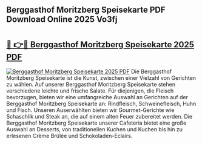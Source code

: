 ## Berggasthof Moritzberg Speisekarte PDF Download Online 2025 Vo3fj

# <h2><a href="http://gcazif.nevu.top/?p=Berggasthof+Moritzberg+Speisekarte">🔗 👉🔴 Berggasthof Moritzberg Speisekarte 2025 PDF</a></h2>

[![Berggasthof Moritzberg Speisekarte 2025 PDF](https://i.imgur.com/dBaPXMq.png)](http://gcazif.nevu.top/?p=Berggasthof+Moritzberg+Speisekarte)
Die Berggasthof Moritzberg Speisekarte ist die Kunst, zwischen einer Vielzahl von Gerichten zu wählen. Auf unserer Berggasthof Moritzberg Speisekarte stehen verschiedene leichte und frische Salate. Für diejenigen, die Fleisch bevorzugen, bieten wir eine umfangreiche Auswahl an Gerichten auf der Berggasthof Moritzberg Speisekarte an: Rindfleisch, Schweinefleisch, Huhn und Fisch. Unseren Auserwählten bieten wir Gourmet-Gerichte wie Schaschlik und Steak an, die auf einem alten Feuer zubereitet werden. Die Berggasthof Moritzberg Speisekarte unserer Cafeteria bietet eine große Auswahl an Desserts, von traditionellen Kuchen und Kuchen bis hin zu erlesenen Crème Brûlée und Schokoladen-Eclairs.
